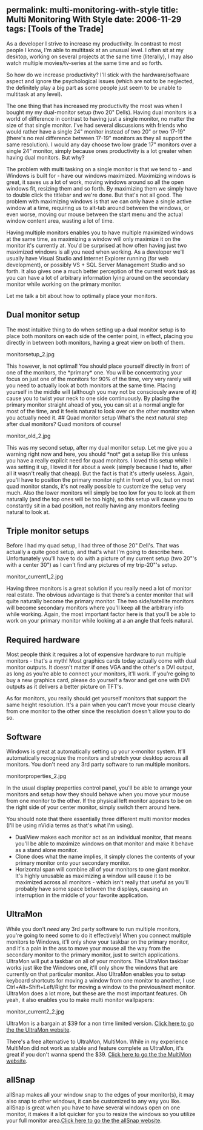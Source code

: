 permalink: multi-monitoring-with-style
title: Multi Monitoring With Style
date: 2006-11-29
tags: [Tools of the Trade]
---
As a developer I strive to increase my productivity. In contrast to most people I know, I'm able to multitask at an unusual level. I often sit at my desktop, working on several projects at the same time (literally), I may also watch multiple movies/tv-series at the same time and so forth.

<p>So how do we increase productivity? I'll stick with the hardware/software aspect and ignore the psychological issues (which are not to be neglected, the definitely play a big part as some people just seem to be unable to multitask at any level).

<p>The one thing that has increased my productivity the most was when I bought my my dual-monitor setup (two 20" Dells). Having dual monitors is a world of difference in contrast to having just a single monitor, no matter the size of that single monitor. I've had several discussions with friends who would rather have a single 24" monitor instead of two 20" or two 17-19" (there's no real difference between 17-19" monitors as they all support the same resolution). I would any day choose two low grade 17" monitors over a single 24" monitor, simply because ones productivity is a lot greater when having dual monitors. But why?

<p>The problem with multi tasking on a single monitor is that we tend to - and Windows is built for - have our windows maximized. Maximizing windows is great, it saves us a lot of work, moving windows around so all the open windows fit, resizing them and so forth. By maximizing them we simply have to double click the titlebar and we're done. But that's not all good. The problem with maximizing windows is that we can only have a single active window at a time, requiring us to alt-tab around between the windows, or even worse, moving our mouse between the start menu and the actual window content area, wasting a lot of time.

<p>Having multiple monitors enables you to have multiple maximized windows at the same time, as maximizing a window will only maximize it on the monitor it's currently at. You'd be surprised at how often having just two maximized windows is all you need when working. As a developer we'll usually have Visual Studio and Internet Explorer running (for web development), or possibly VS + SQL Server Management Studio and so forth. It also gives one a much better perception of the current work task as you can have a lot of arbitrary information lying around on the secondary monitor while working on the primary monitor.

<p>Let me talk a bit about how to optimally place your monitors.

## Dual monitor setup

<p>The most intuitive thing to do when setting up a dual monitor setup is to place both monitors on each side of the center point, in effect, placing you directly in between both monitors, having a great view on both of them.

monitorsetup_2.jpg

<p>This however, is not optimal! You should place yourself directly in front of one of the monitors, the *primary* one. You will be concentrating your focus on just one of the monitors for 90% of the time, very very rarely will you need to actually look at both monitors at the same time. Placing yourself in the middle will (although you may not be consciously aware of it) cause you to twist your neck to one side continuously. By placing the primary monitor straight ahead of you, you can sit at a normal angle for most of the time, and it feels natural to look over on the other monitor when you actually need it.
## Quad monitor setup
What's the next natural step after dual monitors? Quad monitors of course!

monitor_old_2.jpg

<p>This was my second setup, after my dual monitor setup. Let me give you a warning right now and here, you should *not* get a setup like this unless you have a really explicit need for quad monitors. I loved this setup while I was setting it up, I loved it for about a week (simply because I had to, after all it wasn't really that cheap). But the fact is that it's utterly useless. Again, you'll have to position the primary monitor right in front of you, but on most quad monitor stands, it's not really possible to customize the setup very much. Also the lower monitors will simply be too low for you to look at them naturally (and the top ones will be too high), so this setup will cause you to constantly sit in a bad position, not really having any monitors feeling natural to look at.

## Triple monitor setups

Before I had my quad setup, I had three of those 20" Dell's. That was actually a quite good setup, and that's what I'm going to describe here. Unfortunately you'll have to do with a picture of my current setup (two 20"'s with a center 30") as I can't find any pictures of my trip-20"'s setup.

monitor_current1_2.jpg

Having three monitors is a great solution if you really need a lot of monitor real estate. The obvious advantage is that there's a center monitor that will quite naturally become the primary monitor. The two side/satellite monitors will become secondary monitors where you'll keep all the arbitrary info while working. Again, the most important factor here is that you'll be able to work on your primary monitor while looking at a an angle that feels natural.

## Required hardware

Most people think it requires a lot of expensive hardware to run multiple monitors - that's a myth! Most graphics cards today actually come with dual monitor outputs. It doesn't matter if ones VGA and the other's a DVI output, as long as you're able to connect your monitors, it'll work. If you're going to buy a new graphics card, please do yourself a favor and get one with DVI outputs as it delivers a better picture on TFT's.

As for monitors, you really should get yourself monitors that support the same height resolution. It's a pain when you can't move your mouse clearly from one monitor to the other since the resolution doesn't allow you to do so.

## Software

Windows is great at automatically setting up your x-monitor system. It'll automatically recognize the monitors and stretch your desktop across all monitors. You don't need any 3rd party software to run multiple monitors.

monitorproperties_2.jpg

In the usual display properties control panel, you'll be able to arrange your monitors and setup how they should behave when you move your mouse from one monitor to the other. If the physical left monitor appears to be on the right side of your center monitor, simply switch them around here.

You should note that there essentially three different multi monitor modes (I'll be using nVidia terms as that's what I'm using).

<ul>
	<li>DualView makes each monitor act as an individual monitor, that means you'll be able to maximize windows on that monitor and make it behave as a stand alone monitor.</li>
	<li>Clone does what the name implies, it simply clones the contents of your primary monitor onto your secondary monitor.</li>
	<li>Horizontal span will combine all of your monitors to one giant monitor. It's highly unusable as maximizing a window will cause it to be maximized across all monitors - which isn't really that useful as you'll probably have some space between the displays, causing an interruption in the middle of your favorite application.</li>
</ul>

## UltraMon

While you don't *need* any 3rd party software to run multiple monitors, you're going to need some to do it effectively! When you connect multiple monitors to Windows, it'll only show your taskbar on the primary monitor, and it's a pain in the ass to move your mouse all the way from the secondary monitor to the primary monitor, just to switch applications. UltraMon will put a taskbar on all of your monitors. The UltraMon taskbar works just like the Windows one, it'll only show the windows that are currently on that particular monitor. Also UltraMon enables you to setup keyboard shortcuts for moving a window from one monitor to another, I use Ctrl+Alt+Shift+Left/Right for moving a window to the previous/next monitor. UltraMon does a lot more, but these are the most important features. Oh yeah, it also enables you to make multi monitor wallpapers:

monitor_current2_2.jpg

UltraMon is a bargain at $39 for a non time limited version. [Click here to go the the UltraMon website](http://www.realtimesoft.com/ultramon/).

There's a free alternative to UltraMon, MultiMon. While in my experience MultiMon did not work as stable and feature complete as UltraMon, it's great if you don't wanna spend the $39. [Click here to go the the MultiMon website](http://www.mediachance.com/free/multimon.htm).

## allSnap

allSnap makes all your window snap to the edges of your monitor(s), it may also snap to other windows, it can be customized to any way you like. allSnap is great when you have to have several windows open on one monitor, it makes it a lot quicker for you to resize the windows so you utilize your full monitor area.[Click here to go the the allSnap website](http://www.cs.utoronto.ca/~iheckman/allsnap/).
